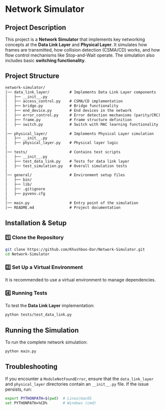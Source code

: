 # Network Simulator

## Project Description

This project is a **Network Simulator** that implements key networking concepts at the **Data Link Layer** and **Physical Layer**. It simulates how frames are transmitted, how collision detection (CSMA/CD) works, and how flow control mechanisms like Stop-and-Wait operate. The simulation also includes basic **switching functionality**.

## Project Structure

```markdown
network-simulator/
│── data_link_layer/         # Implements Data Link Layer components
│   ├── __init__.py
│   ├── access_control.py    # CSMA/CD implementation
│   ├── bridge.py            # Bridge functionality
│   ├── end_device.py        # End devices in the network
│   ├── error_control.py     # Error detection mechanisms (parity/CRC)
│   ├── frame.py             # Frame structure definition
│   ├── switch.py            # Switch with MAC learning functionality
│
│── physical_layer/          # Implements Physical Layer simulation
│   ├── __init__.py
│   ├── physical_layer.py    # Physical layer logic
│
│── tests/                   # Contains test scripts
│   ├── __init__.py
│   ├── test_data_link.py    # Tests for data link layer
│   ├── test_simulation.py   # Overall simulation tests
│
│── general/                 # Environment setup files
│   ├── bin/
│   ├── lib/
│   ├── .gitignore
│   ├── pyvenv.cfg
│
│── main.py                  # Entry point of the simulation
│── README.md                # Project documentation
```

## Installation & Setup

### 1️⃣ Clone the Repository

```bash
git clone https://github.com/Khushboo-Dar/Network-Simulator.git
cd Network-Simulator
```

### 2️⃣ Set Up a Virtual Environment

It is recommended to use a virtual environment to manage dependencies.




### 4️⃣ Running Tests

To test the **Data Link Layer** implementation:

```bash
python tests/test_data_link.py
```


## Running the Simulation

To run the complete network simulation:

```bash
python main.py
```

## Troubleshooting

If you encounter a `ModuleNotFoundError`, ensure that the `data_link_layer` and `physical_layer` directories contain an `__init__.py` file. If the issue persists, run:

```bash
export PYTHONPATH=$(pwd)  # Linux/macOS
set PYTHONPATH=%CD%       # Windows (cmd)
```


